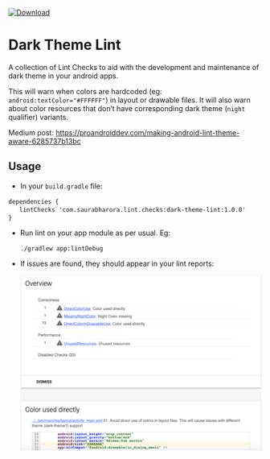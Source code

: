 [ ![Download](https://api.bintray.com/packages/saurabharora90/maven/dark-theme-lint/images/download.svg?version=1.0.0) ](https://bintray.com/saurabharora90/maven/dark-theme-lint/1.0.0/link)

Dark Theme Lint
=================

A collection of Lint Checks to aid with the development and maintenance of dark theme in your android apps.

This will warn when colors are hardcoded (eg: `android:textColor="#FFFFFF"`) in layout or drawable files. It will also warn about color resources that don’t have corresponding dark theme (`night` qualifier) variants.

Medium post: https://proandroiddev.com/making-android-lint-theme-aware-6285737b13bc

Usage
-------

- In your `build.gradle` file:

```
dependencies {
   lintChecks 'com.saurabharora.lint.checks:dark-theme-lint:1.0.0'
}
```

- Run lint on your app module as per usual. Eg:
  ```
  ./gradlew app:lintDebug
  ```
- If issues are found, they should appear in your lint reports:
  
  ![Lint Report](https://raw.githubusercontent.com/saurabharora90/Lint-Checks/master/dark-theme-lint/assets/dark-theme-lint-check-result.png)
